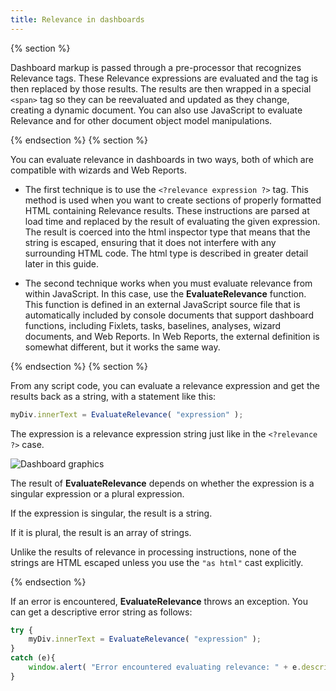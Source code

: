 ```yaml
---
title: Relevance in dashboards
---
```


{% section %}

Dashboard markup is passed through a pre-processor that recognizes Relevance
tags. These Relevance expressions are evaluated and the tag is then replaced by
those results. The results are then wrapped in a special ```<span>``` tag so they can be
reevaluated and updated as they change, creating a dynamic document. You can
also use JavaScript to evaluate Relevance and for other document object model
manipulations.

{% endsection %}
{% section %}

You can evaluate relevance in dashboards in two ways, both of which are
compatible with wizards and Web Reports.

- The first technique is to use the ```<?relevance expression ?>``` tag. This method is used
when you want to create sections of properly formatted HTML containing
Relevance results. These instructions are parsed at load time and replaced by the
result of evaluating the given expression. The result is coerced into the html
inspector type that means that the string is escaped, ensuring that it does not
interfere with any surrounding HTML code. The html type is described in greater
detail later in this guide.

- The second technique works when you must evaluate relevance from within
JavaScript. In this case, use the **EvaluateRelevance** function. This function is
defined in an external JavaScript source file that is automatically included by
console documents that support dashboard functions, including Fixlets, tasks,
baselines, analyses, wizard documents, and Web Reports. In Web Reports, the
external definition is somewhat different, but it works the same way.

{% endsection %}
{% section %}

From any script code, you can evaluate a relevance expression and get the results
back as a string, with a statement like this:
```js
myDiv.innerText = EvaluateRelevance( "expression" );
```
The expression is a relevance expression string just like in the ```<?relevance ?>``` case.

![Dashboard graphics](/static/img/dashboard_graphic.png)

The result of **EvaluateRelevance** depends on whether the expression is a singular
expression or a plural expression. 

If the expression is singular, the result is a string.

If it is plural, the result is an array of strings. 

Unlike the results of relevance in processing instructions, none of the strings are HTML 
escaped unless you use the ```"as html"``` cast explicitly. 

{% endsection %}

If an error is encountered, **EvaluateRelevance** throws an exception. 
You can get a descriptive error string as follows:
```js
try {
    myDiv.innerText = EvaluateRelevance( "expression" );
}
catch (e){
    window.alert( "Error encountered evaluating relevance: " + e.description );
}
```

